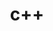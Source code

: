 ---
# Featured tags need to have the `list` layout.
layout: list

# The title of the tag's page.
title: c++

# The name of the tag, used in a post's front matter (e.g. tags: [<slug>]).
slug: cpp

# Setting `menu` will generate an entry in the sidebar for this tag.
menu: true
order: 1 
---